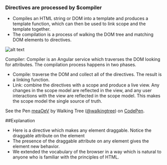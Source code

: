 ### Directives are processed by $compiler
*	Compiles an HTML string or DOM into a template and produces a template function, which can then be used to link scope and the template together.
*	The compilation is a process of walking the DOM tree and matching DOM elements to directives.

![alt text](https://github.com/ajit-kumar-azad/training/raw/master/Enterprise-App-Development-with-AngularJS/images/compiler.png "Compiler")

Compiler:
Compiler is an Angular service which traverses the DOM looking for attributes. The compilation process happens in two phases.
*	Compile: traverse the DOM and collect all of the directives. The result is a linking function.
*	Link: combine the directives with a scope and produce a live view. Any changes in the scope model are reflected in the view, and any user interactions with the view are reflected in the scope model. This makes the scope model the single source of truth.

<p data-height="268" data-theme-id="0" data-slug-hash="meaOeV" data-default-tab="result" data-user="walkingtree" class='codepen'>See the Pen <a href='http://codepen.io/walkingtree/pen/meaOeV/'>meaOeV</a> by Walking Tree (<a href='http://codepen.io/walkingtree'>@walkingtree</a>) on <a href='http://codepen.io'>CodePen</a>.</p>
<script async src="//assets.codepen.io/assets/embed/ei.js"></script>

##Explanation
* Here is a directive which makes any element draggable. Notice the draggable attribute on the <span> element
* The presence of the draggable attribute on any element gives the element new behavior. 
* We extended the vocabulary of the browser in a way which is natural to anyone who is familiar with the principles of HTML.
